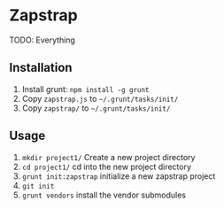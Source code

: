 Zapstrap
========

TODO: Everything

Installation
------------

1. Install grunt: `npm install -g grunt`
2. Copy `zapstrap.js` to `~/.grunt/tasks/init/`
3. Copy `zapstrap/` to `~/.grunt/tasks/init/`  

Usage
-----

1. `mkdir project1/` Create a new project directory
2. `cd project1/` cd into the new project directory
3. `grunt init:zapstrap` initialize a new zapstrap project
4. `git init`
5. `grunt vendors` install the vendor submodules
